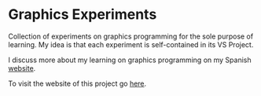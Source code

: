 # Graphics Experiments

Collection of experiments on graphics programming for the sole purpose of learning. My idea is that each experiment is self-contained in its VS Project.

I discuss more about my learning on graphics programming on my Spanish [website](https://rayosypixeles.com/).

To visit the website of this project go [here](https://fmoyano.github.io/GraphicsExperiments/).
